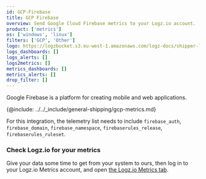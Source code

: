 ```yaml
---
id: GCP-Firebase
title: GCP Firebase
overview: Send Google Cloud Firebase metrics to your Logz.io account.
product: ['metrics']
os: ['windows', 'linux']
filters: ['GCP', 'Other']
logo: https://logzbucket.s3.eu-west-1.amazonaws.com/logz-docs/shipper-logos/firebase.png
logs_dashboards: []
logs_alerts: []
logs2metrics: []
metrics_dashboards: []
metrics_alerts: []
drop_filter: []
---
```




Google Firebase is a platform for creating mobile and web applications. 


{@include: ../../_include/general-shipping/gcp-metrics.md}  

For this integration, the telemetry list needs to include `firebase_auth`, `firebase_domain`, `firebase_namespace`, `firebaserules_release`, `firebaserules_ruleset`.

### Check Logz.io for your metrics

Give your data some time to get from your system to ours, then log in to your Logz.io Metrics account, and open [the Logz.io Metrics tab](https://app.logz.io/#/dashboard/metrics/).
